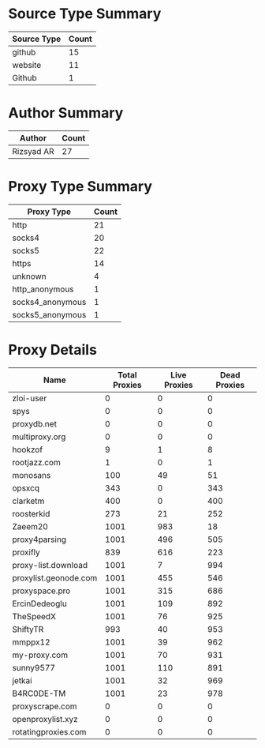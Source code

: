 # Source Type Summary

| Source Type | Count |
|-------------|-------|
| github | 15 |
| website | 11 |
| Github | 1 |


# Author Summary

| Author | Count |
|--------|-------|
| Rizsyad AR | 27 |


# Proxy Type Summary

| Proxy Type | Count |
|------------|-------|
| http | 21 |
| socks4 | 20 |
| socks5 | 22 |
| https | 14 |
| unknown | 4 |
| http_anonymous | 1 |
| socks4_anonymous | 1 |
| socks5_anonymous | 1 |


# Proxy Details

| Name | Total Proxies | Live Proxies | Dead Proxies |
|------|---------------|--------------|---------------|
| zloi-user | 0 | 0 | 0 |
| spys | 0 | 0 | 0 |
| proxydb.net | 0 | 0 | 0 |
| multiproxy.org | 0 | 0 | 0 |
| hookzof | 9 | 1 | 8 |
| rootjazz.com | 1 | 0 | 1 |
| monosans | 100 | 49 | 51 |
| opsxcq | 343 | 0 | 343 |
| clarketm | 400 | 0 | 400 |
| roosterkid | 273 | 21 | 252 |
| Zaeem20 | 1001 | 983 | 18 |
| proxy4parsing | 1001 | 496 | 505 |
| proxifly | 839 | 616 | 223 |
| proxy-list.download | 1001 | 7 | 994 |
| proxylist.geonode.com | 1001 | 455 | 546 |
| proxyspace.pro | 1001 | 315 | 686 |
| ErcinDedeoglu | 1001 | 109 | 892 |
| TheSpeedX | 1001 | 76 | 925 |
| ShiftyTR | 993 | 40 | 953 |
| mmppx12 | 1001 | 39 | 962 |
| my-proxy.com | 1001 | 70 | 931 |
| sunny9577 | 1001 | 110 | 891 |
| jetkai | 1001 | 32 | 969 |
| B4RC0DE-TM | 1001 | 23 | 978 |
| proxyscrape.com | 0 | 0 | 0 |
| openproxylist.xyz | 0 | 0 | 0 |
| rotatingproxies.com | 0 | 0 | 0 |
